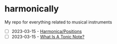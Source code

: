 # harmonically
My repo for everything related to musical instruments

- [ ] 2023-03-15 - [Harmonica/Positions](https://en.wikibooks.org/wiki/Harmonica/Positions#:~:text=12th%20positionEdit&text=This%20is%20known%20as%20the%20Lydian%20mode%2C%20and%20has%20a,tritone%20with%20the%20tonic%20notes.)
- [ ] 2023-03-15 - [What Is A Tonic Note?](https://yonamariemusic.com/yona/blog/104/what-is-a-tonic-note)
